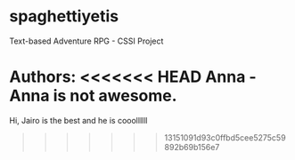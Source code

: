 # spaghettiyetis
Text-based Adventure RPG - CSSI Project

Authors:
<<<<<<< HEAD
Anna - Anna is not awesome. 
=======
Hi, Jairo is the best and he is cooollllll
>>>>>>> 13151091d93c0ffbd5cee5275c59892b69b156e7
